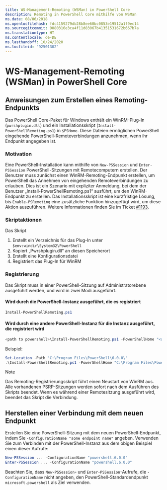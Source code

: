 ```yaml
---
title: WS-Management-Remoting (WSMan) in PowerShell Core
description: Remoting in PowerShell Core mithilfe von WSMan
ms.date: 08/06/2018
ms.openlocfilehash: fdc4159279db28b8ee60bc0853e19512a1f9ec14
ms.sourcegitcommit: 9080316e3ca4f11d83067b41351531672b667b7a
ms.translationtype: HT
ms.contentlocale: de-DE
ms.lasthandoff: 10/24/2020
ms.locfileid: "92501302"
---
```

# <a name="ws-management-wsman-remoting-in-powershell-core"></a>WS-Management-Remoting (WSMan) in PowerShell Core

## <a name="instructions-to-create-a-remoting-endpoint"></a>Anweisungen zum Erstellen eines Remoting-Endpunkts

Das PowerShell Core-Paket für Windows enthält ein WinRM-Plug-In (`pwrshplugin.dll`) und ein Installationsskript (`Install-PowerShellRemoting.ps1`) in `$PSHome`. Diese Dateien ermöglichen PowerShell eingehende PowerShell-Remoteverbindungen anzunehmen, wenn ihr Endpunkt angegeben ist.

### <a name="motivation"></a>Motivation

Eine PowerShell-Installation kann mithilfe von `New-PSSession` und `Enter-PSSession` PowerShell-Sitzungen mit Remotecomputern erstellen. Der Benutzer muss zunächst einen WinRM-Remoting-Endpunkt erstellen, um PowerShell das Annehmen von eingehenden Remoteverbindungen zu erlauben. Dies ist ein Szenario mit expliziter Anmeldung, bei dem der Benutzer „Install-PowerShellRemoting.ps1“ ausführt, um den WinRM-Endpunkt zu erstellen. Das Installationsskript ist eine kurzfristige Lösung, bis `Enable-PSRemoting` eine zusätzliche Funktion hinzugefügt wird, um diese Aktion auszuführen. Weitere Informationen finden Sie im Ticket [#1193](https://github.com/PowerShell/PowerShell/issues/1193).

### <a name="script-actions"></a>Skriptaktionen

Das Skript

1. Erstellt ein Verzeichnis für das Plug-In unter `$env:windir\System32\PowerShell`
1. Kopiert „Pwrshplugin.dll“ an diesen Speicherort
1. Erstellt eine Konfigurationsdatei
1. Registriert das Plug-In für WinRM

### <a name="registration"></a>Registrierung

Das Skript muss in einer PowerShell-Sitzung auf Administratorebene ausgeführt werden, und wird in zwei Modi ausgeführt.

#### <a name="executed-by-the-instance-of-powershell-that-it-will-register"></a>Wird durch die PowerShell-Instanz ausgeführt, die es registriert

```powershell
Install-PowerShellRemoting.ps1
```

#### <a name="executed-by-another-instance-of-powershell-on-behalf-of-the-instance-that-it-will-register"></a>Wird durch eine andere PowerShell-Instanz für die Instanz ausgeführt, die registriert wird

```powershell
<path to powershell>\Install-PowerShellRemoting.ps1 -PowerShellHome "<absolute path to the instance's $PSHOME>"
```

Beispiel:

```powershell
Set-Location -Path 'C:\Program Files\PowerShell\6.0.0\'
.\Install-PowerShellRemoting.ps1 -PowerShellHome "C:\Program Files\PowerShell\6.0.0\"
```

> [!NOTE]
> Das Remoting-Registrierungsskript führt einen Neustart von WinRM aus. Alle vorhandenen PSRP-Sitzungen werden sofort nach dem Ausführen des Skripts beendet. Wenn es während einer Remotesitzung ausgeführt wird, beendet das Skript die Verbindung.

## <a name="how-to-connect-to-the-new-endpoint"></a>Herstellen einer Verbindung mit dem neuen Endpunkt

Erstellen Sie eine PowerShell-Sitzung mit dem neuen PowerShell-Endpunkt, indem Sie `-ConfigurationName "some endpoint name"` angeben. Verwenden Sie zum Verbinden mit der PowerShell-Instanz aus dem obigen Beispiel einen dieser Aufrufe:

```powershell
New-PSSession ... -ConfigurationName "powershell.6.0.0"
Enter-PSSession ... -ConfigurationName "powershell.6.0.0"
```

Beachten Sie, dass `New-PSSession`- und `Enter-PSSession`-Aufrufe, die `-ConfigurationName` nicht angeben, den PowerShell-Standardendpunkt `microsoft.powershell` als Ziel verwenden.
